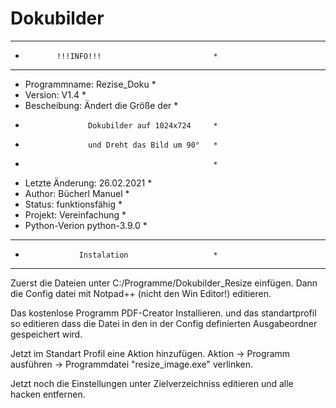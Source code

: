 # Dokubilder
*************************************************
*            !!!INFO!!!                         *
*************************************************
* Programmname:     Rezise_Doku                 *
* Version:          V1.4                         *
* Bescheibung:      Ändert die Größe der        *
*                   Dokubilder auf 1024x724     *
*                   und Dreht das Bild um 90°   *
*                                               *
* Letzte Änderung:  26.02.2021                  *
* Author:           Bücherl Manuel              *
* Status:           funktionsfähig              *
* Projekt:          Vereinfachung               *
* Python-Verion     python-3.9.0                *
*************************************************
*                 Instalation                   *
*************************************************

Zuerst die Dateien unter C:/Programme/Dokubilder_Resize einfügen.
Dann die Config datei mit Notpad++ (nicht den Win Editor!) editieren.

Das kostenlose Programm PDF-Creator Installieren.
und das standartprofil so editieren dass die Datei in den in der Config 
definierten Ausgabeordner gespeichert wird.

Jetzt im Standart Profil eine Aktion hinzufügen.
Aktion -> Programm ausführen -> Programmdatei "resize_image.exe" verlinken.

Jetzt noch die Einstellungen unter Zielverzeichniss editieren und alle hacken entfernen.